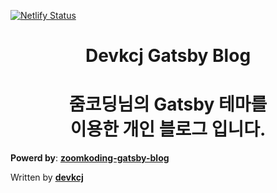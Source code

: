 [![Netlify Status](https://api.netlify.com/api/v1/badges/9f30fbe8-0af3-4837-8279-841d685dca19/deploy-status)](https://app.netlify.com/sites/determined-allen-9da3e9/deploys)

<h1 align="center">
  Devkcj Gatsby Blog
</h1>

<h1 align="center">
줌코딩님의 Gatsby 테마를 <br/>
이용한 개인 블로그 입니다.
</h1>

**Powerd by**: [**zoomkoding-gatsby-blog**](https://www.zoomkoding.com)

Written by [**devkcj**](https://github.com/KwonCheulJin)
